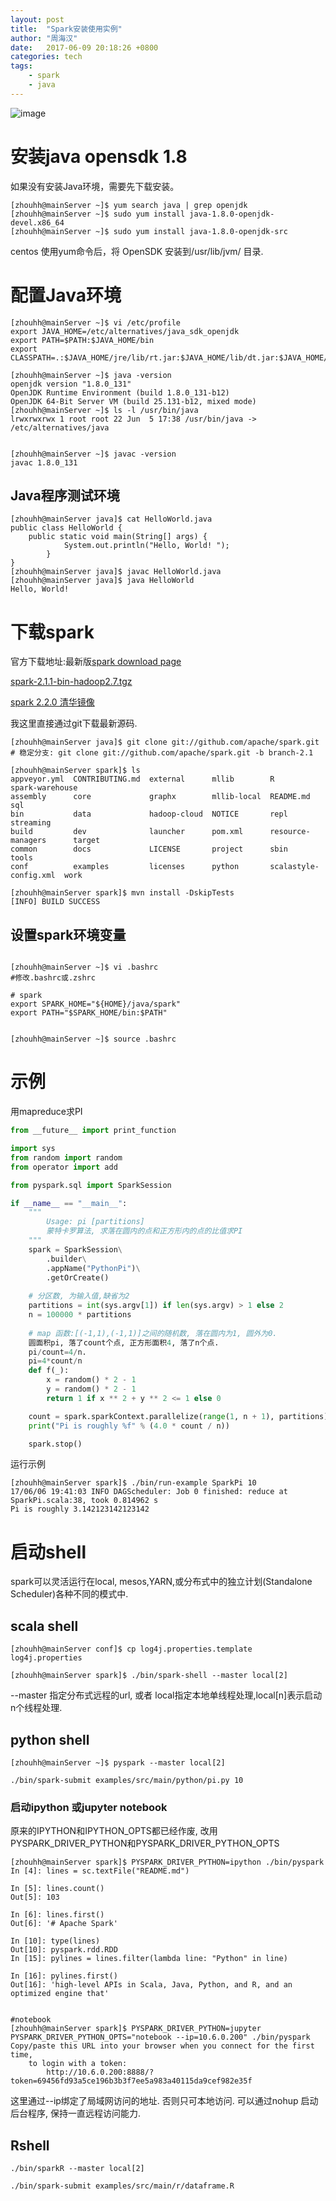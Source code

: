 ```yaml
---
layout: post
title:  "Spark安装使用实例"
author: "周海汉"
date:   2017-06-09 20:18:26 +0800
categories: tech
tags:
    - spark
    - java
---
```


![image](http://spark.apache.org/images/spark-logo-trademark.png)
# 安装java opensdk 1.8
如果没有安装Java环境，需要先下载安装。
```
[zhouhh@mainServer ~]$ yum search java | grep openjdk
[zhouhh@mainServer ~]$ sudo yum install java-1.8.0-openjdk-devel.x86_64
[zhouhh@mainServer ~]$ sudo yum install java-1.8.0-openjdk-src

```
centos 使用yum命令后，将 OpenSDK 安装到/usr/lib/jvm/ 目录.

# 配置Java环境

```
[zhouhh@mainServer ~]$ vi /etc/profile
export JAVA_HOME=/etc/alternatives/java_sdk_openjdk
export PATH=$PATH:$JAVA_HOME/bin
export CLASSPATH=.:$JAVA_HOME/jre/lib/rt.jar:$JAVA_HOME/lib/dt.jar:$JAVA_HOME/lib/tools.jar

[zhouhh@mainServer ~]$ java -version
openjdk version "1.8.0_131"
OpenJDK Runtime Environment (build 1.8.0_131-b12)
OpenJDK 64-Bit Server VM (build 25.131-b12, mixed mode)
[zhouhh@mainServer ~]$ ls -l /usr/bin/java
lrwxrwxrwx 1 root root 22 Jun  5 17:38 /usr/bin/java -> /etc/alternatives/java


[zhouhh@mainServer ~]$ javac -version
javac 1.8.0_131

```
## Java程序测试环境

```
[zhouhh@mainServer java]$ cat HelloWorld.java
public class HelloWorld {
    public static void main(String[] args) {
            System.out.println("Hello, World! ");
        }
}
[zhouhh@mainServer java]$ javac HelloWorld.java
[zhouhh@mainServer java]$ java HelloWorld
Hello, World!
```

# 下载spark
官方下载地址:最新版[spark download page](http://spark.apache.org/downloads.html)

[spark-2.1.1-bin-hadoop2.7.tgz](https://d3kbcqa49mib13.cloudfront.net/spark-2.1.1-bin-hadoop2.7.tgz)

[spark 2.2.0 清华镜像](https://mirrors.tuna.tsinghua.edu.cn/apache/spark/spark-2.2.0/spark-2.2.0-bin-hadoop2.7.tgz)

我这里直接通过git下载最新源码.
```
[zhouhh@mainServer java]$ git clone git://github.com/apache/spark.git
# 稳定分支: git clone git://github.com/apache/spark.git -b branch-2.1

[zhouhh@mainServer spark]$ ls
appveyor.yml  CONTRIBUTING.md  external      mllib        R                      spark-warehouse
assembly      core             graphx        mllib-local  README.md              sql
bin           data             hadoop-cloud  NOTICE       repl                   streaming
build         dev              launcher      pom.xml      resource-managers      target
common        docs             LICENSE       project      sbin                   tools
conf          examples         licenses      python       scalastyle-config.xml  work

[zhouhh@mainServer spark]$ mvn install -DskipTests
[INFO] BUILD SUCCESS

```

## 设置spark环境变量
```

[zhouhh@mainServer ~]$ vi .bashrc
#修改.bashrc或.zshrc

# spark
export SPARK_HOME="${HOME}/java/spark"
export PATH="$SPARK_HOME/bin:$PATH"


[zhouhh@mainServer ~]$ source .bashrc

```



# 示例 
用mapreduce求PI
```python
from __future__ import print_function

import sys
from random import random
from operator import add

from pyspark.sql import SparkSession

if __name__ == "__main__":
    """
        Usage: pi [partitions]
        蒙特卡罗算法, 求落在圆内的点和正方形内的点的比值求PI
    """
    spark = SparkSession\
        .builder\
        .appName("PythonPi")\
        .getOrCreate()
    
    # 分区数, 为输入值,缺省为2
    partitions = int(sys.argv[1]) if len(sys.argv) > 1 else 2
    n = 100000 * partitions
    
    # map 函数:[(-1,1),(-1,1)]之间的随机数, 落在圆内为1, 圆外为0.
    圆面积pi, 落了count个点, 正方形面积4, 落了n个点.
    pi/count=4/n.
    pi=4*count/n
    def f(_):
        x = random() * 2 - 1
        y = random() * 2 - 1
        return 1 if x ** 2 + y ** 2 <= 1 else 0

    count = spark.sparkContext.parallelize(range(1, n + 1), partitions).map(f).reduce(add)
    print("Pi is roughly %f" % (4.0 * count / n))

    spark.stop()

```

运行示例
```
[zhouhh@mainServer spark]$ ./bin/run-example SparkPi 10
17/06/06 19:41:03 INFO DAGScheduler: Job 0 finished: reduce at SparkPi.scala:38, took 0.814962 s
Pi is roughly 3.142123142123142
```

# 启动shell

spark可以灵活运行在local, mesos,YARN,或分布式中的独立计划(Standalone Scheduler)各种不同的模式中.

## scala shell
```
[zhouhh@mainServer conf]$ cp log4j.properties.template log4j.properties

[zhouhh@mainServer spark]$ ./bin/spark-shell --master local[2]
```
--master 指定分布式远程的url, 或者 local指定本地单线程处理,local[n]表示启动n个线程处理.

## python shell

```
[zhouhh@mainServer ~]$ pyspark --master local[2]

```
```
./bin/spark-submit examples/src/main/python/pi.py 10
```

### 启动ipython 或jupyter notebook

原来的IPYTHON和IPYTHON_OPTS都已经作废, 改用PYSPARK_DRIVER_PYTHON和PYSPARK_DRIVER_PYTHON_OPTS

```
[zhouhh@mainServer spark]$ PYSPARK_DRIVER_PYTHON=ipython ./bin/pyspark
In [4]: lines = sc.textFile("README.md")

In [5]: lines.count()
Out[5]: 103

In [6]: lines.first()
Out[6]: '# Apache Spark'

In [10]: type(lines)
Out[10]: pyspark.rdd.RDD
In [15]: pylines = lines.filter(lambda line: "Python" in line)

In [16]: pylines.first()
Out[16]: 'high-level APIs in Scala, Java, Python, and R, and an optimized engine that'


#notebook
[zhouhh@mainServer spark]$ PYSPARK_DRIVER_PYTHON=jupyter PYSPARK_DRIVER_PYTHON_OPTS="notebook --ip=10.6.0.200" ./bin/pyspark
Copy/paste this URL into your browser when you connect for the first time,
    to login with a token:
        http://10.6.0.200:8888/?token=69456fd93a5ce196b3b3f7ee5a983a40115da9cef982e35f

```
这里通过--ip绑定了局域网访问的地址. 否则只可本地访问.
可以通过nohup 启动后台程序, 保持一直远程访问能力.

## Rshell
```
./bin/sparkR --master local[2]
```

```
./bin/spark-submit examples/src/main/r/dataframe.R
```


